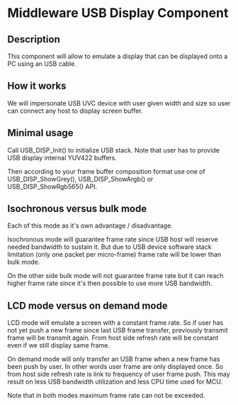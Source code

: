 # Middleware USB Display Component

## Description

This component will allow to emulate a display that can be displayed onto a PC using an USB cable.

## How it works

We will impersonate USB UVC device with user given width and size so user can connect any host
to display screen buffer.

## Minimal usage

Call USB_DISP_Init() to initialize USB stack. Note that user has to provide USB display internal
YUV422 buffers.

Then according to your frame buffer composition format use one of USB_DISP_ShowGrey(), USB_DISP_ShowArgb()
or USB_DISP_ShowRgb565() API.

## Isochronous versus bulk mode

Each of this mode as it's own advantage / disadvantage.

Isochronous mode will guarantee frame rate since USB host will reserve needed bandwidth to sustain it.
But due to USB device software stack limitation (only one packet per micro-frame) frame rate will be
lower than bulk mode.

On the other side bulk mode will not guarantee frame rate but it can reach higher frame rate since it's then
possible to use more USB bandwidth.

## LCD mode versus on demand mode

LCD mode will emulate a screen with a constant frame rate. So if user has not yet push a new frame since last USB frame
transfer, previously transmit frame will be transmit again. From host side refresh rate will be constant even if we still
display same frame.

On demand mode will only transfer an USB frame when a new frame has been push by user. In other words user frame are only
displayed once. So from host side refresh rate is link to frequency of user frame push. This may result on less USB
bandwidth utilization and less CPU time used for MCU.

Note that in both modes maximum frame rate can not be exceeded.
